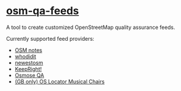 [osm-qa-feeds](http://tyrasd.github.io/osm-qa-feeds/)
============

A tool to create customized OpenStreetMap quality assurance feeds.

Currently supported feed providers:
* [OSM notes](http://wiki.openstreetmap.org/wiki/Notes)
* [whodidit](http://wiki.openstreetmap.org/wiki/Quality_assurance#WhoDidIt)
* [newestosm](http://neis-one.org/2012/07/new-contributor-feed/)
* [KeepRight!](http://wiki.openstreetmap.org/wiki/Keepright)
* [Osmose QA](http://wiki.openstreetmap.org/wiki/Osmose)
* [(GB only) OS Locator Musical Chairs](http://wiki.openstreetmap.org/wiki/OS_Locator_Musical_Chairs)
